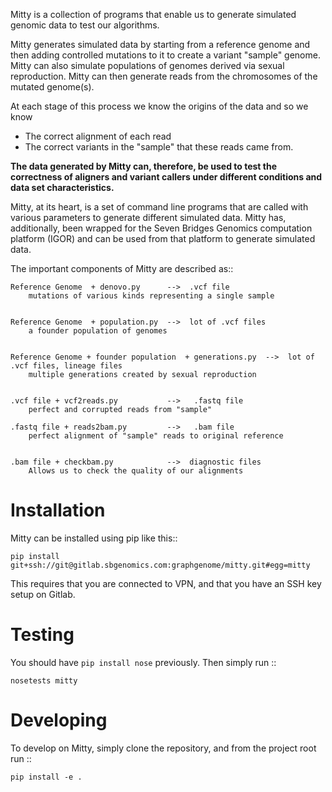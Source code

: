 Mitty is a collection of programs that enable us to generate simulated genomic data to test our algorithms.

Mitty generates simulated data by starting from a reference genome and then adding controlled mutations to it to create
a variant "sample" genome. Mitty can also simulate populations of genomes derived via sexual reproduction. Mitty can
then generate reads from the chromosomes of the mutated genome(s). 

At each stage of this process we know the origins of the data and so we know

- The correct alignment of each read
- The correct variants in the "sample" that these reads came from.

**The data generated by Mitty can, therefore, be used to test the correctness of aligners and variant callers under
different conditions and data set characteristics.**

Mitty, at its heart, is a set of command line programs that are called with various parameters to generate different 
simulated data. Mitty has, additionally, been wrapped for the Seven Bridges Genomics computation platform (IGOR) and
can be used from that platform to generate simulated data.

The important components of Mitty are described as::

    Reference Genome  + denovo.py      -->  .vcf file
        mutations of various kinds representing a single sample
  

    Reference Genome  + population.py  -->  lot of .vcf files
        a founder population of genomes
      

    Reference Genome + founder population  + generations.py  -->  lot of .vcf files, lineage files
        multiple generations created by sexual reproduction
      
      
    .vcf file + vcf2reads.py           -->   .fastq file
        perfect and corrupted reads from "sample"
    
    .fastq file + reads2bam.py         -->   .bam file
        perfect alignment of "sample" reads to original reference
    
    
    .bam file + checkbam.py            -->  diagnostic files
        Allows us to check the quality of our alignments

Installation
============

Mitty can be installed using pip like this::

    pip install git+ssh://git@gitlab.sbgenomics.com:graphgenome/mitty.git#egg=mitty


This requires that you are connected to VPN, and that you have an SSH key setup on Gitlab.


Testing
=======
You should have ``pip install nose`` previously. Then simply run ::

    nosetests mitty


Developing
==========

To develop on Mitty, simply clone the repository, and from the project root run ::

    pip install -e .
